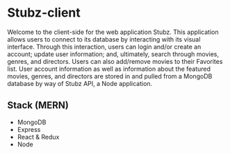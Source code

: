 # Stubz-client
Welcome to the client-side for the web application Stubz. This application allows users to connect to its database by interacting with its visual interface. Through this interaction, users can login and/or create an account; update user information; and, ultimately, search through movies, genres, and directors. Users can also add/remove movies to their Favorites list. User account information as well as information about the featured movies, genres, and directors are stored in and pulled from a MongoDB database by way of Stubz API, a Node application.

## Stack (MERN)
- MongoDB
- Express
- React & Redux
- Node


